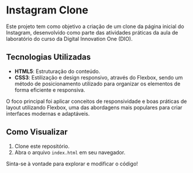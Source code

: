 # Instagram Clone

Este projeto tem como objetivo a criação de um clone da página inicial do Instagram, desenvolvido como parte das atividades práticas da aula de laboratório do curso da Digital Innovation One (DIO).

## Tecnologias Utilizadas

- **HTML5**: Estruturação do conteúdo.
- **CSS3**: Estilização e design responsivo, através do Flexbox, sendo um método de posicionamento utilizado para organizar os elementos de forma eficiente e responsiva.

O foco principal foi aplicar conceitos de responsividade e boas práticas de layout utilizando Flexbox, uma das abordagens mais populares para criar interfaces modernas e adaptáveis.

## Como Visualizar

1. Clone este repositório.
2. Abra o arquivo `index.html` em seu navegador.

Sinta-se à vontade para explorar e modificar o código!